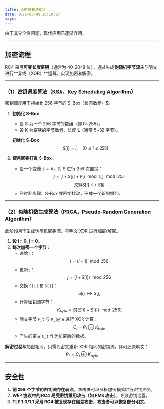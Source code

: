 ```yaml
---
title: 流密码算法RC4
date: 2025-03-08 10:10:27
tags:
---
```

由于其安全性问题，现代应用已逐渐弃用。

---

## **加密流程**
RC4 采用**可变长度密钥**（通常为 40-2048 位），通过生成**伪随机字节流**来与明文进行**异或（XOR）**运算，实现加密和解密。

---

### **（1）密钥调度算法（KSA，Key Scheduling Algorithm）**
密钥调度用于初始化 256 字节的 S-Box（状态数组）**S**。

1. **初始化 S-Box**：
   - 设 S 为一个 256 字节的数组（即 0~255）。
   - 设 K 为密钥的字节数组，长度 **L**（通常 5~32 字节）。

   **初始化 S-Box：**
   $$
   S[i] = i, \quad (0 \leq i \leq 255)
   $$
   
2. **使用密钥打乱 S-Box**：
   - 设一个变量 `j = 0`，对 S 进行 256 次置换：
     $$
     j = (j + S[i] + K[i \mod L]) \mod 256
     $$
     $$
     交换 S[i] \leftrightarrow S[j]
     $$
   - 经过此步骤，S-Box 被密钥扰动，形成一个新的排列。

---

### **（2）伪随机数生成算法（PRGA，Pseudo-Random Generation Algorithm）**
此阶段用于生成伪随机密钥流，与明文 XOR 进行加密/解密。

1. **设 i = 0, j = 0**。
2. **每次加密一个字节**：
   - 递增 i：
     $$
     i = (i + 1) \mod 256
     $$
   - 更新 j：
     $$
     j = (j + S[i]) \mod 256
     $$
   - 交换 `S[i]` 和 `S[j]`：
     $$
     S[i] \leftrightarrow S[j]
     $$
   - 计算密钥流字节：
     $$
     K_{\text{byte}} = S[(S[i] + S[j]) \mod 256]
     $$
   - 明文字节 `P_t` 与 `K_byte` 进行 XOR 计算：
     $$
     C_t = P_t \oplus K_{\text{byte}}
     $$
   - 产生的密文 `C_t` 作为加密后的数据。

**解密过程**与加密相同，只需对密文重新 XOR 相同的密钥流，即可还原明文：
$$
P_t = C_t \oplus K_{\text{byte}}
$$

---

## **安全性**
1. **前 256 个字节的密钥流存在弱点**，攻击者可以分析加密模式进行密钥推测。
2. **WEP 协议中的 RC4 易受密钥重用攻击（如 FMS 攻击）**，导致密钥泄露。
3. **TLS 1.0/1.1 采用 RC4 被发现存在偏差攻击，攻击者可以恢复部分明文**。
